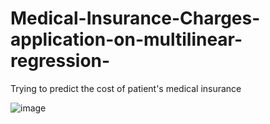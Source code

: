 # Medical-Insurance-Charges-application-on-multilinear-regression-
Trying to predict the cost of patient's medical insurance 

![image](https://user-images.githubusercontent.com/77600063/169657894-e316deab-a8dc-4b8c-951d-5afda9e1d483.png)
